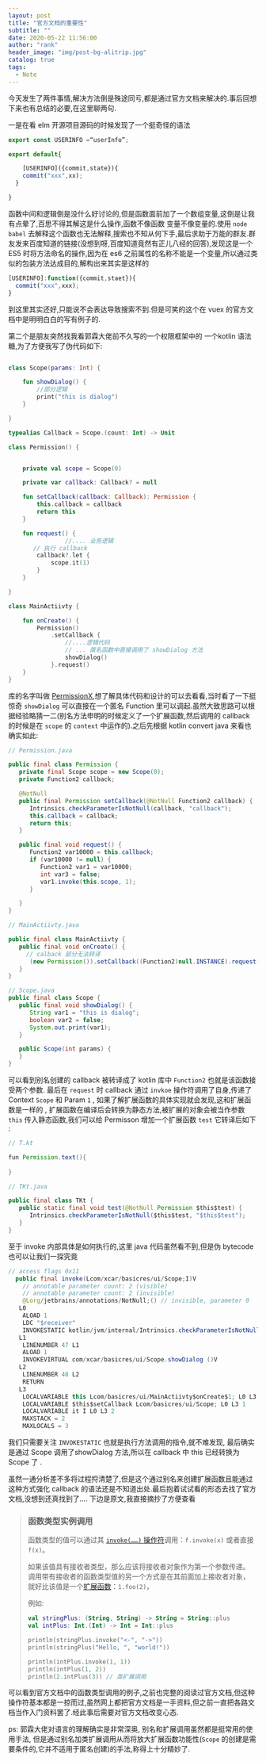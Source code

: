 ```yaml
---
layout: post
title: "官方文档的重要性"
subtitle: ""
date: 2020-05-22 11:56:00
author: "rank"
header_image: "img/post-bg-alitrip.jpg"
catalog: true
tags:
  - Note
---
```




今天发生了两件事情,解决方法倒是殊途同亏,都是通过官方文档来解决的.事后回想下来也有总结的必要,在这里聊两句.

一是在看 elm 开源项目源码的时候发现了一个挺奇怪的语法

``` javascript
export const USERINFO =“userInfo”;

export default{

 	[USERINFO]({commit,state}){
    commit("xxx",xx);
  }

}

```

函数中间和逻辑倒是没什么好讨论的,但是函数面前加了一个数组变量,这倒是让我有点晕了,百思不得其解这是什么操作,函数不像函数 变量不像变量的.使用 `node` `babel` 去解释这个函数也无法解释,搜索也不知从何下手,最后求助于万能的群友.群友发来百度知道的链接(没想到呀,百度知道竟然有正儿八经的回答),发现这是一个 ES5 时将方法命名的操作,因为在 es6 之前属性的名称不能是一个变量,所以通过类似的包装方法达成目的,解构出来其实是这样的

```javascript
[USERINFO]:function({commit,staet}){
  commit("xxx",xxx);
}
```

到这里其实还好,只能说不会表达导致搜索不到.但是可笑的这个在 vuex 的官方文档中是明明白白的写有例子的.



第二个是朋友突然找我看郭霖大佬前不久写的一个权限框架中的 一个kotlin 语法糖,为了方便我写了伪代码如下:

```kotlin

class Scope(params: Int) {

    fun showDialog() {
        //部分逻辑
        print("this is dialog")
    }

}

typealias Callback = Scope.(count: Int) -> Unit

class Permission() {


    private val scope = Scope(0)

    private var callback: Callback? = null

    fun setCallback(callback: Callback): Permission {
        this.callback = callback
        return this
    }

    fun request() {
				//.... 业务逻辑
       // 执行 callback
        callback?.let {
            scope.it(1)
        }
    }

}

class MainActiivty {

    fun onCreate() {
        Permission()
            .setCallback {
                //....逻辑代码
                // ... 匿名函数中直接调用了 showDialog 方法
                showDialog()
            }.request()
    }
}
```

库的名字叫做 [PermissionX](https://github.com/guolindev/PermissionX),想了解具体代码和设计的可以去看看,当时看了一下挺惊奇 `showDialog` 可以直接在一个匿名 Function 里可以调起.虽然大致思路可以根据经验略猜一二(别名方法申明的时候定义了一个扩展函数,然后调用的 callback 的时候是在 `scope` 的 `context` 中运作的).之后先根据 kotlin convert java 来看也确实如此:

```java
// Permission.java

public final class Permission {
   private final Scope scope = new Scope(0);
   private Function2 callback;

   @NotNull
   public final Permission setCallback(@NotNull Function2 callback) {
      Intrinsics.checkParameterIsNotNull(callback, "callback");
      this.callback = callback;
      return this;
   }

   public final void request() {
      Function2 var10000 = this.callback;
      if (var10000 != null) {
         Function2 var1 = var10000;
         int var3 = false;
         var1.invoke(this.scope, 1);
      }

   }
}

// MainActiivty.java

public final class MainActiivty {
   public final void onCreate() {
     // calback 部分无法转译
      (new Permission()).setCallback((Function2)null.INSTANCE).request();
   }
}

// Scope.java
public final class Scope {
   public final void showDialog() {
      String var1 = "this is dialog";
      boolean var2 = false;
      System.out.print(var1);
   }

   public Scope(int params) {
   }
}
```

可以看到别名创建的 callback 被转译成了  kotlin 库中 `Function2` 也就是该函数接受两个参数. 最后在 `request` 时 callback 通过 `invkoe` 操作符调用了自身,传递了 Context `Scope` 和 Param `1`  , 如果了解扩展函数的具体实现就会发现,这和扩展函数是一样的 , 扩展函数在编译后会转换为静态方法,被扩展的对象会被当作参数 `this` 传入静态函数,我们可以给 Permisson 增加一个扩展函数 `test` 它转译后如下 :

```java
// T.kt

fun Permission.text(){
  
}

// TKt.java

public final class TKt {
   public static final void test(@NotNull Permission $this$test) {
      Intrinsics.checkParameterIsNotNull($this$test, "$this$test");
   }
}
```

至于 invoke 内部具体是如何执行的,这里 java 代码虽然看不到,但是伪 bytecode 也可以让我们一探究竟

```java
// access flags 0x11
  public final invoke(Lcom/xcar/basicres/ui/Scope;I)V
    // annotable parameter count: 2 (visible)
    // annotable parameter count: 2 (invisible)
    @Lorg/jetbrains/annotations/NotNull;() // invisible, parameter 0
   L0
    ALOAD 1
    LDC "$receiver"
    INVOKESTATIC kotlin/jvm/internal/Intrinsics.checkParameterIsNotNull (Ljava/lang/Object;Ljava/lang/String;)V
   L1
    LINENUMBER 47 L1
    ALOAD 1
    INVOKEVIRTUAL com/xcar/basicres/ui/Scope.showDialog ()V
   L2
    LINENUMBER 48 L2
    RETURN
   L3
    LOCALVARIABLE this Lcom/basicres/ui/MainActiivty$onCreate$1; L0 L3 0
    LOCALVARIABLE $this$setCallback Lcom/basicres/ui/Scope; L0 L3 1
    LOCALVARIABLE it I L0 L3 2
    MAXSTACK = 2
    MAXLOCALS = 3
```

 我们只需要关注 `INVOKESTATIC` 也就是执行方法调用的指令,就不难发现, 最后确实是通过 Scope 调用了showDialog 方法,所以在 callback 中 this 已经转换为 Scope 了 .

虽然一通分析差不多将过程捋清楚了,但是这个通过别名来创建扩展函数且能通过这种方式强化 callback 的语法还是不知道出处.最后抱着试试看的形态去找了官方文档,没想到还真找到了.... 下边是原文,我直接摘抄了方便查看

> ### 函数类型实例调用
>
> 函数类型的值可以通过其 [`invoke(……)` 操作符](https://www.kotlincn.net/docs/reference/operator-overloading.html#invoke)调用：`f.invoke(x)` 或者直接 `f(x)`。
>
> 如果该值具有接收者类型，那么应该将接收者对象作为第一个参数传递。 调用带有接收者的函数类型值的另一个方式是在其前面加上接收者对象， 就好比该值是一个[扩展函数](https://www.kotlincn.net/docs/reference/extensions.html)：`1.foo(2)`，
>
> 例如:
>
> ```kotlin
> val stringPlus: (String, String) -> String = String::plus
> val intPlus: Int.(Int) -> Int = Int::plus
> 
> println(stringPlus.invoke("<-", "->"))
> println(stringPlus("Hello, ", "world!")) 
> 
> println(intPlus.invoke(1, 1))
> println(intPlus(1, 2))
> println(2.intPlus(3)) // 类扩展调用
> 
> ```

可以看到官方文档中的函数类型调用的例子,之前也完整的阅读过官方文档,但这种操作符基本都是一掠而过,虽然网上都把官方文档是一手资料,但之前一直把各路文档当作入门资料罢了.经此事后需要对官方文档改变心态.

ps: 郭霖大佬对语言的理解确实是非常深奥, 别名和扩展调用虽然都是挺常用的使用手法, 但是通过别名加类扩展调用从而将放大扩展函数功能性(`Scope` 的创建是需要条件的,它并不适用于匿名创建)的手法,称得上十分精妙了.

